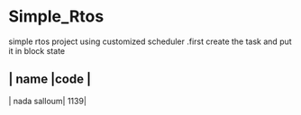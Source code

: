 # Simple_Rtos
simple rtos project using customized scheduler .first create the task and put it in block state

| name   |code |
-----------------------
| nada salloum| 1139|
